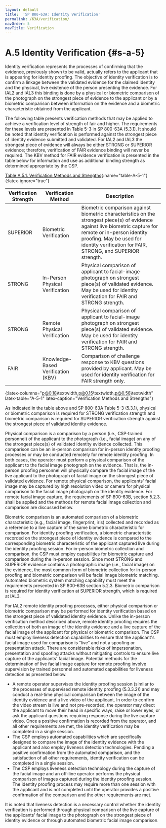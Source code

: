 ```yaml
---
layout: default
title:  'SP 800-63A: Identity Verification'
permalink: /63A/verification/
navOrder: 5
navTitle: Verification
---
```


# A.5 Identity Verification {#s-a-5}

Identity verification represents the processes of confirming that the evidence, previously shown to be valid, actually refers to the applicant that is appearing for identity proofing. The objective of identity verification is to confirm a linkage between the validated evidence for the claimed identity and the physical, live existence of the person presenting the evidence. For IAL2 and IAL3 this binding is done by a physical or biometric comparison of the photograph on the strongest piece of evidence to the applicant or by a biometric comparison between information on the evidence and a biometric characteristic obtained from the applicant.

The following table presents verification methods that may be applied to achieve a verification level of strength of fair and higher. The requirements for these levels are presented in Table 5-3 in SP 800-63A (5.3.1). It should be noted that identity verification is performed against the strongest piece of identity evidence submitted and validated. For IAL2 and IAL3 the strongest piece of evidence will always be either STRONG or SUPERIOR evidence; therefore, verification of FAIR evidence binding will never be required. The KBV method for FAIR evidence verification is presented in the table below for information and use as additional binding strength as determined appropriate by the CSP.

[Table A.5.1. Verification Methods and Strengths](verification.md#table-A-5-1){:name="table-A-5-1"}
{:latex-ignore="true"}

| Verification Strength | Verification Method | Description |
| --- | --- | --- |
| SUPERIOR | Biometric Verification | Biometric comparison against biometric characteristics on the strongest piece(s) of evidence against live biometric capture for remote or in-person identity proofing. May be used for identity verification for FAIR, STRONG, and SUPERIOR strength. |
| STRONG | In-Person Physical Verification | Physical comparison of applicant to facial-image photograph on strongest piece(s) of validated evidence. May be used for identity verification for FAIR and STRONG strength. |
| STRONG | Remote Physical Verification | Physical comparison of applicant to facial-image photograph on strongest piece(s) of validated evidence. May be used for identity verification for FAIR and STRONG strength. |
| FAIR | Knowledge-Based Verification (KBV) | Comparison of challenge response to KBV questions provided by applicant. May be used for identity verification for FAIR strength only. |
{:latex-columns="p@0.18\textwidth,p@0.15\textwidth,p@0.58\textwidth" latex-table="A-5-1" latex-caption="Verification Methods and Strengths"}

As indicated in the table above and SP 800-63A Table 5-3 (5.3.1), physical or biometric comparison is required for STRONG verification strength and biometric comparison is required for SUPERIOR verification strength against the strongest piece of validated identity evidence.

Physical comparison is a comparison by a person (i.e., CSP-trained personnel) of the applicant to the photograph (i.e., facial image) on any of the strongest piece(s) of validated identity evidence collected. This comparison can be an in-person comparison for in-person identity proofing processes or may be conducted remotely for remote identity proofing. In both cases, the operator must perform a physical comparison of the applicant to the facial image photograph on the evidence. That is, the in-person proofing personnel will physically compare the facial image of the live applicant to the photograph of facial image on the strongest piece of validated evidence. For remote physical comparison, the applicants' facial image may be captured by high resolution video or camera for physical comparison to the facial image photograph on the identity evidence. For remote facial image capture, the requirements of SP 800-63B, section 5.2.3. shall be applied and the methods for remote facial image collection and comparison are discussed below.

Biometric comparison is an automated comparison of a biometric characteristic (e.g., facial image, fingerprint, iris) collected and recorded as a reference to a live capture of the same biometric characteristic for comparison. For identity proofing verification, a biometric characteristic recorded on the strongest piece of identity evidence is compared to the corresponding biometric characteristic of the applicant captured live during the identity proofing session. For in-person biometric collection and comparison, the CSP must employ capabilities for biometric capture and comparison during the in-person session. Since most STRONG and SUPERIOR evidence contains a photographic image (i.e., facial image) on the evidence, the most common form of biometric collection for in-person proofing and biometric comparison will be facial image biometric matching. Automated biometric system matching capability must meet the requirements presented in SP 800-63B section 5.2.3. Biometric comparison is required for identity verification at SUPERIOR strength, which is required at IAL3.

For IAL2 remote identity proofing processes, either physical comparison or biometric comparison may be performed for identity verification based on the strongest piece of validated identity evidence. Unlike the in-person verification method described above, remote identity proofing requires the collection of both an image of the identity evidence and a live capture of the facial image of the applicant for physical or biometric comparison. The CSP must employ liveness detection capabilities to ensure that the applicant's facial image used for comparison is "live" and not a spoofing or presentation attack. There are considerable risks of impersonation, presentation and spoofing attacks without mitigating controls to ensure live capture of the applicants' facial image. Potential methods for the determination of live facial image capture for remote proofing involve supervision by trained personnel and automated capabilities for liveness detection as presented below.

- A remote operator supervises the identity proofing session (similar to the processes of supervised remote identity proofing (5.3.3.2)) and may conduct a real-time physical comparison between the image of the identity evidence and a live video of the applicant. In order to confirm the video stream is live and not pre-recorded, the operator may direct the applicant to move their head in specific ways, raise or lower eyes, or ask the applicant questions requiring response during the live capture video. Once a positive confirmation is recorded from the operator, and all other requirements are met, the identity verification may be completed in a single session.
- The CSP employs automated capabilities which are specifically designed to compare the image of the identity evidence with the applicant and also employ liveness detection technologies. Pending a positive confirmation from the automated comparison, and the satisfaction of all other requirements, identity verification can be completed in a single session.
- The CSP employs liveness detection technology during the capture of the facial image and an off-line operator performs the physical comparison of images captured during the identity proofing session. The identity proofing process may require more than one session with the applicant and is not completed until the operator provides a positive confirmation of the comparison and the other requirements are met.

It is noted that liveness detection is a necessary control whether the identity verification is performed through physical comparison of the live capture of the applicants' facial image to the photograph on the strongest piece of identity evidence or through automated biometric facial image comparison.
